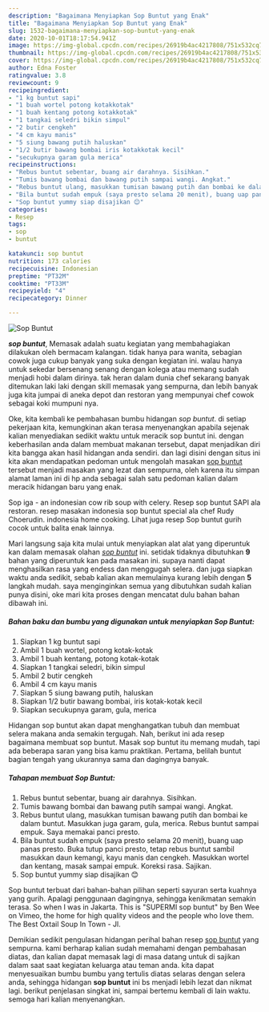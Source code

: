 ```yaml
---
description: "Bagaimana Menyiapkan Sop Buntut yang Enak"
title: "Bagaimana Menyiapkan Sop Buntut yang Enak"
slug: 1532-bagaimana-menyiapkan-sop-buntut-yang-enak
date: 2020-10-01T18:17:54.941Z
image: https://img-global.cpcdn.com/recipes/26919b4ac4217808/751x532cq70/sop-buntut-foto-resep-utama.jpg
thumbnail: https://img-global.cpcdn.com/recipes/26919b4ac4217808/751x532cq70/sop-buntut-foto-resep-utama.jpg
cover: https://img-global.cpcdn.com/recipes/26919b4ac4217808/751x532cq70/sop-buntut-foto-resep-utama.jpg
author: Edna Foster
ratingvalue: 3.8
reviewcount: 9
recipeingredient:
- "1 kg buntut sapi"
- "1 buah wortel potong kotakkotak"
- "1 buah kentang potong kotakkotak"
- "1 tangkai seledri bikin simpul"
- "2 butir cengkeh"
- "4 cm kayu manis"
- "5 siung bawang putih haluskan"
- "1/2 butir bawang bombai iris kotakkotak kecil"
- "secukupnya garam gula merica"
recipeinstructions:
- "Rebus buntut sebentar, buang air darahnya. Sisihkan."
- "Tumis bawang bombai dan bawang putih sampai wangi. Angkat."
- "Rebus buntut ulang, masukkan tumisan bawang putih dan bombai ke dalam buntut. Masukkan juga garam, gula, merica. Rebus buntut sampai empuk. Saya memakai panci presto."
- "Bila buntut sudah empuk (saya presto selama 20 menit), buang uap panas presto. Buka tutup panci presto, tetap rebus buntut sambil masukkan daun kemangi, kayu manis dan cengkeh. Masukkan wortel dan kentang, masak sampai empuk. Koreksi rasa. Sajikan."
- "Sop buntut yummy siap disajikan 😊"
categories:
- Resep
tags:
- sop
- buntut

katakunci: sop buntut 
nutrition: 173 calories
recipecuisine: Indonesian
preptime: "PT32M"
cooktime: "PT33M"
recipeyield: "4"
recipecategory: Dinner

---
```



![Sop Buntut](https://img-global.cpcdn.com/recipes/26919b4ac4217808/751x532cq70/sop-buntut-foto-resep-utama.jpg)

<b><i>sop buntut</i></b>, Memasak adalah suatu kegiatan yang membahagiakan dilakukan oleh bermacam kalangan. tidak hanya para wanita, sebagian cowok juga cukup banyak yang suka dengan kegiatan ini. walau hanya untuk sekedar bersenang senang dengan kolega atau memang sudah menjadi hobi dalam dirinya. tak heran dalam dunia chef sekarang banyak ditemukan laki laki dengan skill memasak yang sempurna, dan lebih banyak juga kita jumpai di aneka depot dan restoran yang mempunyai chef cowok sebagai koki mumpuni nya.

Oke, kita kembali ke pembahasan bumbu hidangan <i>sop buntut</i>. di setiap pekerjaan kita, kemungkinan akan terasa menyenangkan apabila sejenak kalian menyediakan sedikit waktu untuk meracik sop buntut ini. dengan keberhasilan anda dalam membuat makanan tersebut, dapat menjadikan diri kita bangga akan hasil hidangan anda sendiri. dan lagi disini dengan situs ini kita akan mendapatkan pedoman untuk mengolah masakan <u>sop buntut</u> tersebut menjadi masakan yang lezat dan sempurna, oleh karena itu simpan alamat laman ini di hp anda sebagai salah satu pedoman kalian dalam meracik hidangan baru yang enak.

Sop iga - an indonesian cow rib soup with celery. Resep sop buntut SAPI ala restoran. resep masakan indonesia sop buntut special ala chef Rudy Choerudin. indonesia home cooking. Lihat juga resep Sop buntut gurih cocok untuk balita enak lainnya.


Mari langsung saja kita mulai untuk menyiapkan alat alat yang diperuntuk kan dalam memasak olahan <u><i>sop buntut</i></u> ini. setidak tidaknya dibutuhkan <b>9</b> bahan yang diperuntuk kan pada masakan ini. supaya nanti dapat menghasilkan rasa yang endess dan menggugah selera. dan juga siapkan waktu anda sedikit, sebab kalian akan memulainya kurang lebih dengan <b>5</b> langkah mudah. saya menginginkan semua yang dibutuhkan sudah kalian punya disini, oke mari kita proses dengan mencatat dulu bahan bahan dibawah ini.

<!--inarticleads1-->

##### Bahan baku dan bumbu yang digunakan untuk menyiapkan Sop Buntut:

1. Siapkan 1 kg buntut sapi
1. Ambil 1 buah wortel, potong kotak-kotak
1. Ambil 1 buah kentang, potong kotak-kotak
1. Siapkan 1 tangkai seledri, bikin simpul
1. Ambil 2 butir cengkeh
1. Ambil 4 cm kayu manis
1. Siapkan 5 siung bawang putih, haluskan
1. Siapkan 1/2 butir bawang bombai, iris kotak-kotak kecil
1. Siapkan secukupnya garam, gula, merica


Hidangan sop buntut akan dapat menghangatkan tubuh dan membuat selera makana anda semakin tergugah. Nah, berikut ini ada resep bagaimana membuat sop buntut. Masak sop buntut itu memang mudah, tapi ada beberapa saran yang bisa kamu praktikan. Pertama, belilah buntut bagian tengah yang ukurannya sama dan dagingnya banyak. 

<!--inarticleads2-->

##### Tahapan membuat Sop Buntut:

1. Rebus buntut sebentar, buang air darahnya. Sisihkan.
1. Tumis bawang bombai dan bawang putih sampai wangi. Angkat.
1. Rebus buntut ulang, masukkan tumisan bawang putih dan bombai ke dalam buntut. Masukkan juga garam, gula, merica. Rebus buntut sampai empuk. Saya memakai panci presto.
1. Bila buntut sudah empuk (saya presto selama 20 menit), buang uap panas presto. Buka tutup panci presto, tetap rebus buntut sambil masukkan daun kemangi, kayu manis dan cengkeh. Masukkan wortel dan kentang, masak sampai empuk. Koreksi rasa. Sajikan.
1. Sop buntut yummy siap disajikan 😊


Sop buntut terbuat dari bahan-bahan pilihan seperti sayuran serta kuahnya yang gurih. Apalagi penggunaan dagingnya, sehingga kenikmatan semakin terasa. So when I was in Jakarta. This is &#34;SUPERMI sop buntut&#34; by Ben Wee on Vimeo, the home for high quality videos and the people who love them. The Best Oxtail Soup In Town - Jl. 

Demikian sedikit pengulasan hidangan perihal bahan resep <u>sop buntut</u> yang sempurna. kami berharap kalian sudah memahami dengan pembahasan diatas, dan kalian dapat memasak lagi di masa datang untuk di sajikan dalam saat saat kegiatan keluarga atau teman anda. kita dapat menyesuaikan bumbu bumbu yang tertulis diatas selaras dengan selera anda, sehingga hidangan <b>sop buntut</b> ini bs menjadi lebih lezat dan nikmat lagi. berikut penjelasan singkat ini, sampai bertemu kembali di lain waktu. semoga hari kalian menyenangkan.
